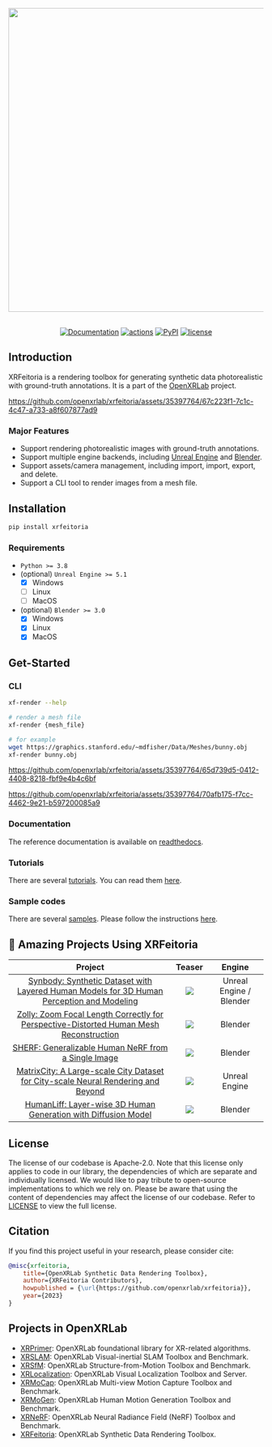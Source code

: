 <br/>

<div align="center">
    <img src="https://raw.githubusercontent.com/openxrlab/xrfeitoria/main/resources/xrfeitoria-logo.png" width="600"/>
</div>

<br/>

<div align="center">

[![Documentation](https://readthedocs.org/projects/xrfeitoria/badge/?version=latest)](https://xrfeitoria.readthedocs.io/en/latest/?badge=latest)
[![actions](https://github.com/openxrlab/xrfeitoria/workflows/lint/badge.svg)](https://github.com/openxrlab/xrfeitoria/actions)
[![PyPI](https://img.shields.io/pypi/v/xrfeitoria)](https://pypi.org/project/xrfeitoria/)
[![license](https://img.shields.io/badge/License-Apache%202.0-blue.svg)](https://www.apache.org/licenses/LICENSE-2.0)

</div>

## Introduction

XRFeitoria is a rendering toolbox for generating synthetic data photorealistic with ground-truth annotations.
It is a part of the [OpenXRLab](https://openxrlab.org.cn/) project.

https://github.com/openxrlab/xrfeitoria/assets/35397764/67c223f1-7c1c-4c47-a733-a8f607877ad9

### Major Features

- Support rendering photorealistic images with ground-truth annotations.
- Support multiple engine backends, including [Unreal Engine](https://www.unrealengine.com/) and [Blender](https://www.blender.org/).
- Support assets/camera management, including import, import, export, and delete.
- Support a CLI tool to render images from a mesh file.

## Installation

```bash
pip install xrfeitoria
```

### Requirements

- `Python >= 3.8`
- (optional) `Unreal Engine >= 5.1`
    - [x] Windows
    - [ ] Linux
    - [ ] MacOS
- (optional) `Blender >= 3.0`
    - [x] Windows
    - [x] Linux
    - [x] MacOS

## Get-Started

### CLI

```bash
xf-render --help

# render a mesh file
xf-render {mesh_file}

# for example
wget https://graphics.stanford.edu/~mdfisher/Data/Meshes/bunny.obj
xf-render bunny.obj
```

https://github.com/openxrlab/xrfeitoria/assets/35397764/65d739d5-0412-4408-8218-fbf9e4b4c6bf

https://github.com/openxrlab/xrfeitoria/assets/35397764/70afb175-f7cc-4462-9e21-b597200085a9

### Documentation

The reference documentation is available on [readthedocs](https://xrfeitoria.readthedocs.io/en/latest/).

### Tutorials

There are several [tutorials](/tutorials/).
You can read them [here](https://xrfeitoria.readthedocs.io/en/latest/src/Tutorials.html).


### Sample codes

There are several [samples](/samples/).
Please follow the instructions [here](/samples/README.md).



## :rocket: Amazing Projects Using XRFeitoria

| Project | Teaser | Engine |
| :---: | :---: | :---: |
| [Synbody: Synthetic Dataset with Layered Human Models for 3D Human Perception and Modeling](https://synbody.github.io/) | <img src="https://synbody.github.io/static/teaser.png"/> | Unreal Engine / Blender |
| [Zolly: Zoom Focal Length Correctly for Perspective-Distorted Human Mesh Reconstruction](https://wenjiawang0312.github.io/projects/zolly/) | <img src="https://openxrlab-share.oss-cn-hongkong.aliyuncs.com/xrfeitoria/pics/zolly.jpg"/> | Blender |
| [SHERF: Generalizable Human NeRF from a Single Image](https://skhu101.github.io/SHERF/) | <img src="https://github.com/skhu101/SHERF/raw/main/img/SHERF_teaser.png"/> | Blender |
| [MatrixCity: A Large-scale City Dataset for City-scale Neural Rendering and Beyond](https://city-super.github.io/matrixcity/) | <img src="https://city-super.github.io/matrixcity/img/teaser.jpg"/> | Unreal Engine |
| [HumanLiff: Layer-wise 3D Human Generation with Diffusion Model](https://skhu101.github.io/HumanLiff/) | <img src="https://skhu101.github.io/HumanLiff/HumanLiff%20-%20Project%20Page_files/SHERF_teaser.png"/> | Blender |

## License

The license of our codebase is Apache-2.0. Note that this license only applies to code in our library, the dependencies of which are separate and individually licensed. We would like to pay tribute to open-source implementations to which we rely on. Please be aware that using the content of dependencies may affect the license of our codebase. Refer to [LICENSE](LICENSE) to view the full license.

## Citation

If you find this project useful in your research, please consider cite:

```bibtex
@misc{xrfeitoria,
    title={OpenXRLab Synthetic Data Rendering Toolbox},
    author={XRFeitoria Contributors},
    howpublished = {\url{https://github.com/openxrlab/xrfeitoria}},
    year={2023}
}
```


## Projects in OpenXRLab

- [XRPrimer](https://github.com/openxrlab/xrprimer): OpenXRLab foundational library for XR-related algorithms.
- [XRSLAM](https://github.com/openxrlab/xrslam): OpenXRLab Visual-inertial SLAM Toolbox and Benchmark.
- [XRSfM](https://github.com/openxrlab/xrsfm): OpenXRLab Structure-from-Motion Toolbox and Benchmark.
- [XRLocalization](https://github.com/openxrlab/xrlocalization): OpenXRLab Visual Localization Toolbox and Server.
- [XRMoCap](https://github.com/openxrlab/xrmocap): OpenXRLab Multi-view Motion Capture Toolbox and Benchmark.
- [XRMoGen](https://github.com/openxrlab/xrmogen): OpenXRLab Human Motion Generation Toolbox and Benchmark.
- [XRNeRF](https://github.com/openxrlab/xrnerf): OpenXRLab Neural Radiance Field (NeRF) Toolbox and Benchmark.
- [XRFeitoria](https://github.com/openxrlab/xrfeitoria): OpenXRLab Synthetic Data Rendering Toolbox.
